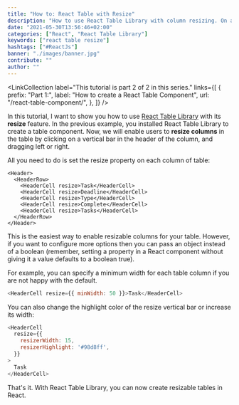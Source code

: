 ```yaml
---
title: "How to: React Table with Resize"
description: "How to use React Table Library with column resizing. On a column, use the resize property with optional min width configuration ..."
date: "2021-05-30T13:56:46+02:00"
categories: ["React", "React Table Library"]
keywords: ["react table resize"]
hashtags: ["#ReactJs"]
banner: "./images/banner.jpg"
contribute: ""
author: ""
---
```


<Sponsorship />

<LinkCollection
  label="This tutorial is part 2 of 2 in this series."
  links={[
    {
      prefix: "Part 1:",
      label: "How to create a React Table Component",
      url: "/react-table-component/",
    },
  ]}
/>

In this tutorial, I want to show you how to use [React Table Library](https://react-table-library.com) with its **resize** feature. In the previous example, you installed React Table Library to create a table component. Now, we will enable users to **resize columns** in the table by clicking on a vertical bar in the header of the column, and dragging left or right.

All you need to do is set the resize property on each column of table:

```javascript{3-7}
<Header>
  <HeaderRow>
    <HeaderCell resize>Task</HeaderCell>
    <HeaderCell resize>Deadline</HeaderCell>
    <HeaderCell resize>Type</HeaderCell>
    <HeaderCell resize>Complete</HeaderCell>
    <HeaderCell resize>Tasks</HeaderCell>
  </HeaderRow>
</Header>
```

This is the easiest way to enable resizable columns for your table. However, if you want to configure more options then you can pass an object instead of a boolean (remember, setting a property in a React component without giving it a value defaults to a boolean true).

For example, you can specify a minimum width for each table column if you are not happy with the default.

```javascript
<HeaderCell resize={{ minWidth: 50 }}>Task</HeaderCell>
```

You can also change the highlight color of the resize vertical bar or increase its width:

```javascript
<HeaderCell
  resize={{
    resizerWidth: 15,
    resizerHighlight: '#98d8ff',
  }}
>
  Task
</HeaderCell>
```

That's it. With React Table Library, you can now create resizable tables in React.

